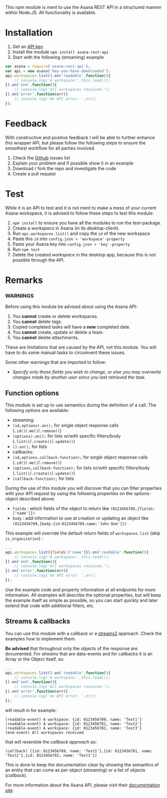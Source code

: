 This npm module is ment to use the Asana REST API in a structured manner within Node.JS. All functionality is available.


# Installation

1. Get an [API key](https://app.asana.com/-/account_api).
2. Install the module ```npm install asana-rest-api```
3. Start with the following (streaming) example

```javascript
var asana = require('asana-rest-api');
var api = new asana('key-you-have-downloaded');
api.workspaces.list().on('readable',function(){
    // console.log('A workspace:',this.read());
}).on('end',function(){
    // console.log('All workspaces received.');
}).on('error',function(err){
    // console.log('An API error: ',err);
});
```


# Feedback

With constructive and positive feedback I will be able to further enhance this wrapper API, but please follow the following steps to ensure the smoothest workflow for all parties involved.

1. Check the [Github](https://github.com/joeyvandijk/asana-rest-api) issues list
2. Explain your problem and if possible show it in an example
3. Download / fork the repo and investigate the code
4. Create a pull request


# Test

While it is an API to test and it is not ment to make a mess of your current Asana workspace, it is advised to follow these steps to test this module:

1. ```npm install``` to ensure you have all the modules to run the test-package.
2. Create a *workspace* in Asana (in its desktop-client).
3. Run ```api.workspaces.list()``` and copy the ```id``` of the new workspace
4. Paste this ```id``` into ```config.json > 'workspace'-property```
5. Paste your Asana key into ```config.json > 'key'-property```
6. Run ```npm test```
7. Delete the created *workspace* in the desktop app, because this is not possible through the API.


# Remarks

### WARNINGS

Before using this module be advised about using the Asana API:

1. You **cannot** create or delete workspaces.
2. You **cannot** delete tags.
3. Copied completed tasks will have a **new** completed date.
4. You **cannot** create, update or delete a team.
5. You **cannot** delete attachments.

These are limitations that are caused by the API, not this module. You will have to do some manual tasks to circumvent these issues.

Some other warnings that are imported to follow:

* *Specify only those fields you wish to change, or else you may overwrite changes made by another user since you last retrieved the task.*

## Function options

This module is set up to use semantics during the definition of a call. The following options are available:

* streaming:
 * ```(id,options).on();``` for single object response calls (```.id()```/```.me()```/```.remove()```)
 * ```(options).on();``` for lists or/with specific filters/body (```.list()```/```.create()```/```.update()```)
 * ```().on();``` for lists
* callbacks:
 * ```(id,options,callback-function);``` for single object response calls (```.id()```/```.me()```/```.remove()```)
 * ```(options,callback-function);``` for lists or/with specific filters/body (```.list()```/```.create()```/```.update()```)
 * ```(callback-function);``` for lists

During the use of this module you will discover that you can filter properties with your API request by using the following properties on the options-object described above:

* ```fields``` : which fields of the object to return like ```(0123456789,{fields:['name']})```
* ```body``` : add information to use at creation or updating an object like ```(0123456789,{body:{id:0123456789,name:'John Doe'}})```

This example will override the default return fields of ```workspaces.list``` (skip ```is_organization```) :

```javascript
...
api.workspaces.list({fields:['name']}).on('readable',function(){
    // console.log('A workspace:',this.read());
}).on('end',function(){
    // console.log('All workspaces received.');
}).on('error',function(err){
    // console.log('An API error: ',err);
});
```

Use the example code and property information at all endpoints for more information. All examples will describe the optional properties, but will keep the example itself as simple as possible, so you can start quickly and later extend that code with additional filters, etc.

## Streams &amp; callbacks
You can use this module with a callback or a [streams2](https://github.com/substack/stream-handbook) approach. Check the examples how to implement them.

**Be advised** that throughout only the objects of the response are documented. For *streams* that are data-events and for callbacks it is an Array or the Object itself, so:

```javascript
...
api.workspaces.list().on('readable',function(){
    // console.log('A workspace:',this.read());
}).on('end',function(){
    // console.log('All workspaces received.');
}).on('error',function(err){
    // console.log('An API error: ',err);
});
```

will result in for example:

```
(readable-event) A workspace: {id: 0123456789, name: 'Test1'}
(readable-event) A workspace: {id: 0123456781, name: 'Test2'}
(readable-event) A workspace: {id: 0123456782, name: 'Test3'}
(end-event) All workspaces received
```

that will resemble the *callback approach* as:

```
(callback) [{id: 0123456789, name: 'Test1'},{id: 0123456781, name: 'Test2'},{id: 0123456782, name: 'Test3'}]
```

This is done to keep the documentation clear by showing the semantics of an entity that can come as per object (*streaming*) or a list of objects (*callback*).

For more information about the Asana API, please visit their [documentation site](http://developer.asana.com/documentation).